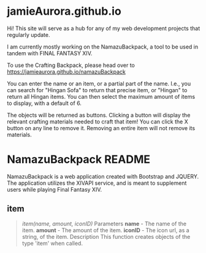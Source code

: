 # jamieAurora.github.io

Hi! This site will serve as a hub for any of my web development projects that regularly update.

I am currently mostly working on the NamazuBackpack, a tool to be used in tandem with FINAL FANTASY XIV.

To use the Crafting Backpack, please head over to
https://jamieaurora.github.io/namazuBackpack

You can enter the name or an item, or a partial part of the name. 
I.e., you can search for "Hingan Sofa" to return that precise item, or "Hingan" to return all Hingan items.
You can then select the maximum amount of items to display, with a default of 6.

The objects will be returned as buttons. Clicking a button will display the relevant crafting materials needed to craft that item!
You can click the X button on any line to remove it. Removing an entire item will not remove its materials.


# NamazuBackpack README

NamazuBackpack is a web application created with Bootstrap and JQUERY. The application utilizes the XIVAPI service, and is meant to supplement users while playing Final Fantasy XIV.

## item 
 > *item(name, amount, iconID)* 
Parameters 
 >**name** - The name of the item. 
 >**amount** - The amount of the item. 
 >**iconID** - The icon url, as a string, of the item. 
Description 
 >This function creates objects of the type 'item' when called.
